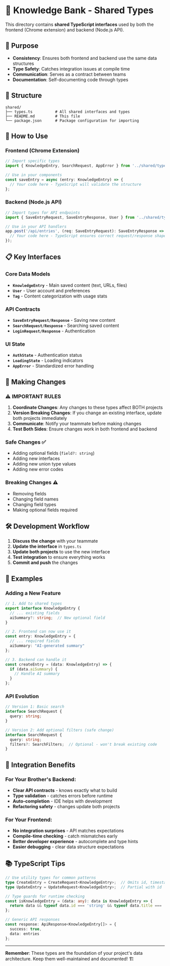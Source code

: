 # 🤝 Knowledge Bank - Shared Types

This directory contains **shared TypeScript interfaces** used by both the frontend (Chrome extension) and backend (Node.js API).

## 🎯 Purpose

- **Consistency**: Ensures both frontend and backend use the same data structures
- **Type Safety**: Catches integration issues at compile time
- **Communication**: Serves as a contract between teams
- **Documentation**: Self-documenting code through types

## 📁 Structure

```
shared/
├── types.ts          # All shared interfaces and types
├── README.md         # This file
└── package.json      # Package configuration for importing
```

## 🚀 How to Use

### Frontend (Chrome Extension)

```typescript
// Import specific types
import { KnowledgeEntry, SearchRequest, AppError } from '../shared/types';

// Use in your components
const saveEntry = async (entry: KnowledgeEntry) => {
  // Your code here - TypeScript will validate the structure
};
```

### Backend (Node.js API)

```typescript
// Import types for API endpoints
import { SaveEntryRequest, SaveEntryResponse, User } from '../shared/types';

// Use in your API handlers
app.post('/api/entries', (req: SaveEntryRequest): SaveEntryResponse => {
  // Your code here - TypeScript ensures correct request/response shape
});
```

## 📋 Key Interfaces

### Core Data Models
- **`KnowledgeEntry`** - Main saved content (text, URLs, files)
- **`User`** - User account and preferences  
- **`Tag`** - Content categorization with usage stats

### API Contracts
- **`SaveEntryRequest/Response`** - Saving new content
- **`SearchRequest/Response`** - Searching saved content
- **`LoginRequest/Response`** - Authentication

### UI State
- **`AuthState`** - Authentication status
- **`LoadingState`** - Loading indicators
- **`AppError`** - Standardized error handling

## 🔄 Making Changes

### ⚠️ IMPORTANT RULES

1. **Coordinate Changes**: Any changes to these types affect BOTH projects
2. **Version Breaking Changes**: If you change an existing interface, update both projects immediately
3. **Communicate**: Notify your teammate before making changes
4. **Test Both Sides**: Ensure changes work in both frontend and backend

### Safe Changes ✅
- Adding optional fields (`field?: string`)
- Adding new interfaces
- Adding new union type values
- Adding new error codes

### Breaking Changes ⚠️
- Removing fields
- Changing field names
- Changing field types
- Making optional fields required

## 🛠️ Development Workflow

1. **Discuss the change** with your teammate
2. **Update the interface** in `types.ts`
3. **Update both projects** to use the new interface
4. **Test integration** to ensure everything works
5. **Commit and push** the changes

## 📝 Examples

### Adding a New Feature

```typescript
// 1. Add to shared types
export interface KnowledgeEntry {
  // ... existing fields
  aiSummary?: string;  // New optional field
}

// 2. Frontend can now use it
const entry: KnowledgeEntry = {
  // ... required fields
  aiSummary: "AI-generated summary"
};

// 3. Backend can handle it
const createEntry = (data: KnowledgeEntry) => {
  if (data.aiSummary) {
    // Handle AI summary
  }
};
```

### API Evolution

```typescript
// Version 1: Basic search
interface SearchRequest {
  query: string;
}

// Version 2: Add optional filters (safe change)
interface SearchRequest {
  query: string;
  filters?: SearchFilters;  // Optional - won't break existing code
}
```

## 🤖 Integration Benefits

### For Your Brother's Backend:
- **Clear API contracts** - knows exactly what to build
- **Type validation** - catches errors before runtime  
- **Auto-completion** - IDE helps with development
- **Refactoring safety** - changes update both projects

### For Your Frontend:
- **No integration surprises** - API matches expectations
- **Compile-time checking** - catch mismatches early
- **Better developer experience** - autocomplete and type hints
- **Easier debugging** - clear data structure expectations

## 📚 TypeScript Tips

```typescript
// Use utility types for common patterns
type CreateEntry = CreateRequest<KnowledgeEntry>;  // Omits id, timestamps
type UpdateEntry = UpdateRequest<KnowledgeEntry>;  // Partial with id

// Type guards for runtime checking
const isKnowledgeEntry = (data: any): data is KnowledgeEntry => {
  return data && typeof data.id === 'string' && typeof data.title === 'string';
};

// Generic API responses
const response: ApiResponse<KnowledgeEntry[]> = {
  success: true,
  data: entries
};
```

---

**Remember**: These types are the foundation of your project's data architecture. Keep them well-maintained and documented! 🏗️ 